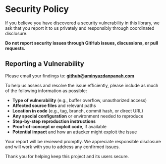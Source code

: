 # Security Policy

If you believe you have discovered a security vulnerability in this library, we ask that you report it to us privately and responsibly through coordinated disclosure.

**Do not report security issues through GitHub issues, discussions, or pull requests.**

## Reporting a Vulnerability

Please email your findings to: **[github@aminyazdanpanah.com](mailto:github@aminyazdanpanah.com)**

To help us assess and resolve the issue efficiently, please include as much of the following information as possible:

- **Type of vulnerability** (e.g., buffer overflow, unauthorized access)
- **Affected source files** and relevant paths
- **Location in code** (e.g., tag, branch, commit hash, or direct URL)
- **Any special configuration** or environment needed to reproduce
- **Step-by-step reproduction instructions**
- **Proof-of-concept or exploit code**, if available
- **Potential impact** and how an attacker might exploit the issue

Your report will be reviewed promptly. We appreciate responsible disclosure and will work with you to address any confirmed issues.

Thank you for helping keep this project and its users secure.
